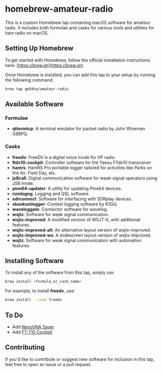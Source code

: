 # homebrew-amateur-radio

This is a custom Homebrew tap containing macOS software for amateur radio. It includes both formulae and casks for various tools and utilities for ham radio on macOS.

## Setting Up Homebrew

To get started with Homebrew, follow the official installation instructions here: [https://brew.sh](https://brew.sh)

Once Homebrew is installed, you can add this tap to your setup by running the following command:

```bash
brew tap gm5dna/amateur-radio
```

## Available Software

### Formulae
- **qttermtcp**: A terminal emulator for packet radio by John Wiseman G8BPQ.

### Casks
- **freedv**: FreeDV is a digital voice mode for HF radio.
- **ftdx10-cockpit**: Controller software for the Yaesu FTdx10 transceiver
- **hamrs**: HamRS Pro portable logger tailored for activities like Parks on the Air, Field Day, etc.
- **js8call**: Digital communication software for weak-signal operators using JS8 mode.
- **pine64-updater**: A utility for updating Pine64 devices.
- **rumlogng**: Logging and QSL software
- **sdrconnect**: Software for interfacing with SDRplay devices.
- **skookumlogger**: Contest logging software by K1GQ.
- **waveloggate**: Connector software for wavelog.
- **wsjtx**: Software for weak signal communication.
- **wsjtx-improved**: A modified version of WSJT-X, with additional features.
- **wsjtx-improved-alt**: An alternative layout version of wsjtx-improved.
- **wsjtx-improved-ws**: A widescreen layout version of wsjtx-improved.
- **wsjtz**: Software for weak signal communication with automation features.

## Installing Software

To install any of the software from this tap, simply run:

```bash
brew install <formula_or_cask_name>
```

For example, to install **freedv**, use:

```bash
brew install --cask freedv
```

## To Do
- Add [NanoVNA Saver](https://github.com/NanoVNA-Saver/nanovna-saver/issues/803)
- Add [FT-710 Cockpit](https://w0xz.com/v/ft710/)

## Contributing

If you'd like to contribute or suggest new software for inclusion in this tap, feel free to open an issue or a pull request.
